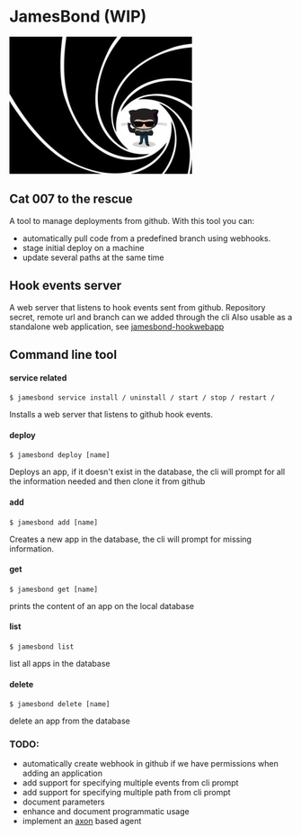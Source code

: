 # JamesBond (WIP)
![logo](media/logo.png)
## Cat 007 to the rescue
A tool to manage deployments from github.
With this tool you can:
* automatically pull code from a predefined branch using webhooks. 
* stage initial deploy on a machine
* update several paths at the same time

## Hook events server
A web server that listens to hook events sent from github. Repository secret, remote url and branch can we added through the cli
Also usable as a standalone web application, see [jamesbond-hookwebapp](https://github.com/kessler/node-jamesbond-hookwebapp)

## Command line tool

#### service related
```
$ jamesbond service install / uninstall / start / stop / restart / 
```
Installs a web server that listens to github hook events.
#### deploy
```
$ jamesbond deploy [name]
```
Deploys an app, if it doesn't exist in the database, the cli will prompt for all the information needed and then clone it from github
#### add
```
$ jamesbond add [name]
```
Creates a new app in the database, the cli will prompt for missing information.
#### get
```
$ jamesbond get [name]
```
prints the content of an app on the local database
#### list
```
$ jamesbond list
```
list all apps in the database
#### delete
```
$ jamesbond delete [name]
```
delete an app from the database

### TODO: 
* automatically create webhook in github if we have permissions when adding an application
* add support for specifying multiple events from cli prompt
* add support for specifying multiple path from cli prompt
* document parameters
* enhance and document programmatic usage
* implement an [axon](https://github.com/tj/axon) based agent